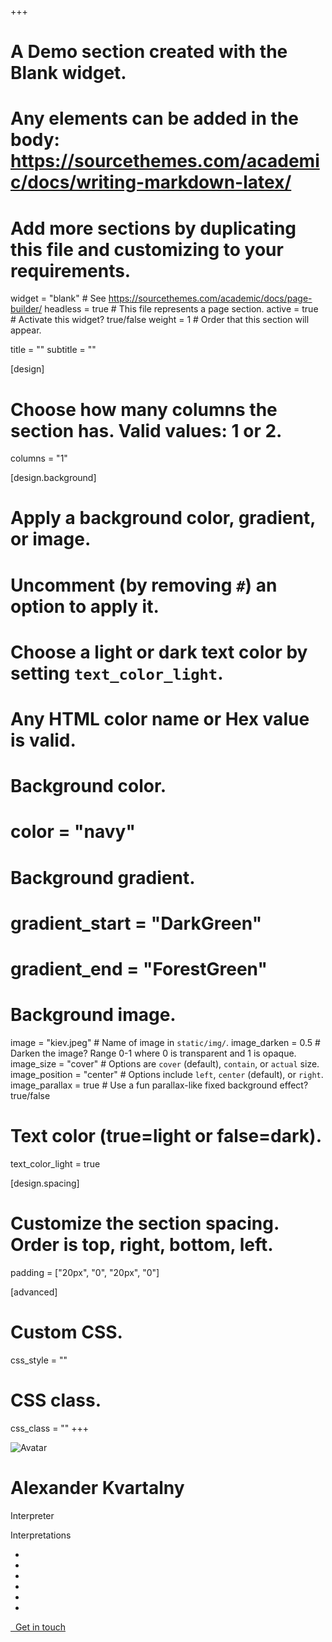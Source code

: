 +++
# A Demo section created with the Blank widget.
# Any elements can be added in the body: https://sourcethemes.com/academic/docs/writing-markdown-latex/
# Add more sections by duplicating this file and customizing to your requirements.

widget = "blank"  # See https://sourcethemes.com/academic/docs/page-builder/
headless = true  # This file represents a page section.
active = true  # Activate this widget? true/false
weight = 1  # Order that this section will appear.

title = ""
subtitle = ""

[design]
  # Choose how many columns the section has. Valid values: 1 or 2.
  columns = "1"

[design.background]
  # Apply a background color, gradient, or image.
  #   Uncomment (by removing `#`) an option to apply it.
  #   Choose a light or dark text color by setting `text_color_light`.
  #   Any HTML color name or Hex value is valid.

  # Background color.
  # color = "navy"
  
  # Background gradient.
  # gradient_start = "DarkGreen"
  # gradient_end = "ForestGreen"
  
  # Background image.
  image = "kiev.jpeg"  # Name of image in `static/img/`.
  image_darken = 0.5  # Darken the image? Range 0-1 where 0 is transparent and 1 is opaque.
  image_size = "cover"  #  Options are `cover` (default), `contain`, or `actual` size.
  image_position = "center"  # Options include `left`, `center` (default), or `right`.
  image_parallax = true  # Use a fun parallax-like fixed background effect? true/false
  
  # Text color (true=light or false=dark).
  text_color_light = true

[design.spacing]
  # Customize the section spacing. Order is top, right, bottom, left.
  padding = ["20px", "0", "20px", "0"]

[advanced]
 # Custom CSS. 
 css_style = ""
 
 # CSS class.
 css_class = ""
+++

<div class=container>
<img class="avatar-circle" src=/author/alexander-kvartalny/avatar_hu33f5f57235d7950e444fbdb6fb6fb532_75201_270x270_fill_q90_lanczos_center.jpg alt=Avatar>
<div class="col-12 text-center">
<h1 class=demo-title itemprop=headline>Alexander Kvartalny</h1>
<p class=demo-subtitle>Interpreter</p>
<p class=demo-moto>Interpretations</p>
<ul class=network-icon aria-hidden=true>
<li><a itemprop=sameAs href=https://www.messenger.com/t/kvartalny target=_blank rel=noopener><i class="fab fa-facebook-messenger big-icon"></i></li></a></li>
<li><a itemprop=sameAs href=https://wa.me/380669298059 target=_blank rel=noopener><i class="fab fa-whatsapp-square big-icon"></i></li></a></li>
<li><a itemprop=sameAs href=https://www.linkedin.com/in/alexander-kvartalny-russian-interpreter-89a19419b/ target=_blank rel=noopener><i class="fab fa-linkedin big-icon"></i></li></a>
<li><a itemprop=sameAs href=mailto:alexander.kvartalny@gmail.com target=_blank rel=noopener><i class="fa fa-envelope big-icon"></i></li></a></li>
<li><a itemprop=sameAs href=viber://chat/?number=%2B380669298059 target=_blank rel=noopener><i class="fab fa-viber big-icon"></i></li></a></li>
<li><a itemprop=sameAs href=https://t.me/kvartalny target=_blank rel=noopener><i class="fab fa-telegram big-icon"></i></li></a></li>
</ul><p class=cta-btns><a href=/#contact class="btn btn-light btn-lg"><i class="fas fa-paper-plane" aria-hidden=true></i>&nbsp;&nbsp;Get in touch</a></p></div></div>
